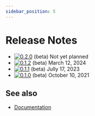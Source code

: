 ```yaml
---
sidebar_position: 5
---
```


# Release Notes

* [![0.2.0](/pictures/releases/version_0_2_0.png)](/docs/documentation/release_notes/v0.2.0_release_note) (beta) Not yet planned
* [![0.1.2](/pictures/releases/version_0_1_2.png)](/docs/documentation/release_notes/v0.1.2_release_note) (beta) March 12, 2024
* [![0.1.1](/pictures/releases/version_0_1_1.png)](/docs/documentation/release_notes/v0.1.1_release_note) (beta) Jully 17, 2023
* [![0.1.0](/pictures/releases/version_0_1_0.png)](/docs/documentation/release_notes/v0.1.0_release_note) (beta) October 10, 2021

## See also

- [Documentation](/docs/documentation)
